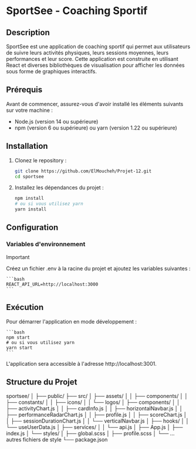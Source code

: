 # SportSee - Coaching Sportif

## Description

SportSee est une application de coaching sportif qui permet aux utilisateurs de suivre leurs activités physiques, leurs sessions moyennes, leurs performances et leur score. Cette application est construite en utilisant React et diverses bibliothèques de visualisation pour afficher les données sous forme de graphiques interactifs.

## Prérequis

Avant de commencer, assurez-vous d'avoir installé les éléments suivants sur votre machine :

- Node.js (version 14 ou supérieure)
- npm (version 6 ou supérieure) ou yarn (version 1.22 ou supérieure)

## Installation

1. Clonez le repository :

   ```bash
   git clone https://github.com/ElMoucheh/Projet-12.git
   cd sportsee
   ```

2. Installez les dépendances du projet :

    ```bash
    npm install
    # ou si vous utilisez yarn
    yarn install
    ```

## Configuration
### Variables d'environnement


> [!IMPORTANT]
> Créez un fichier .env à la racine du projet et ajoutez les variables suivantes :

    ```bash
    REACT_API_URL=http://localhost:3000
    ```

## Exécution

Pour démarrer l'application en mode développement :

    ```bash
    npm start
    # ou si vous utilisez yarn
    yarn start
    ```

L'application sera accessible à l'adresse http://localhost:3001.

## Structure du Projet

sportsee/
│
├── public/
├── src/
│   ├── assets/
│   │   ├── components/
│   │   ├── constants/
│   │   ├── icons/
│   │   └── logos/
│   ├── components/
│   │   ├── activityChart.js
│   │   ├── cardInfo.js
│   │   ├── horizontalNavbar.js
│   │   ├── performanceRadarChart.js
│   │   ├── profile.js
│   │   ├── scoreChart.js
│   │   ├── sessionDurationChart.js
│   │   └── verticalNavbar.js
│   ├── hooks/
│   │   └── useUserData.js
│   ├── services/
│   │   └── api.js
│   ├── App.js
│   ├── index.js
│   └── styles/
│       ├── global.scss
│       ├── profile.scss
│       └── ... autres fichiers de style
└── package.json